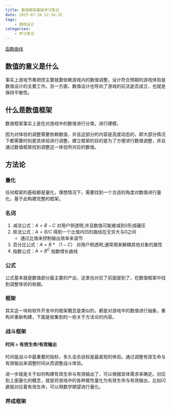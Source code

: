 ```yaml
---
title: 数值框架基础学习笔记
date: 2025-07-26 12:34:32
tags:
    - 游戏设计
categories:
    - 学习笔记
---
```

[函数曲线](https://www.desmos.com/calculator?lang=zh-CN)
## 数值的意义是什么
事实上游戏节奏把控主要就要依赖游戏内的数值调整，设计符合预期的游戏体验是数值设计的主要工作。另一方面，数值设计也导向了游戏的玩法是否成立，也就是保持平衡性。

## 什么是数值框架
数值框架事实上是在对游戏中的数值进行分类，进行建模，

因为对体验的调整需要依赖数值，并且这部分的内容是高度动态的，即大部分情况下都需要时刻更具体验进行调整，建立框架的目的是为了方便进行数值调整，并且通过数值框架找到调整这一体验所对应的数值。

## 方法论
### 量化
任何框架的基础都是量化，理想情况下，需要找到一个合适的角度对数值进行量化，基于此构建完整的框架。

### 名词
1. 减法公式：$A = B - C$ 对用户侧透明,并且数值可能被减到0形成碾压
1. 除法公式：$A = B / C$ 得到一个比值内凹的曲线在无穷大与0之间
    - 通过比值来控制输出效率来调节
2. 百分比公式：$A = B * （1-C）$ 对用户侧透明,通常用来解耦其他对象的属性
3. 指数公式：$A = B ^ C$ 指数增长曲线

### 公式
公式基本就是数值部分最主要的产出，这里也对应了前面提到了，在数值框架中找到调整体验的依据。

### 框架
其实这一块和软件开发中的框架概念是类似的，都是对游戏中的数值进行抽象，重构并重新构建，下面是收集到的一些关于方法论的内容。
### 战斗框架
#### 时间 = 有效生命/有效输出
 时间是战斗中最重要的指标，多久击杀目标是最直观的体验。通过调整有效生命与有效输出来调整时间从而调整战斗体验。

 进一步就是关于如何构建有效生命与有效输出了，可以根据具体需求来确定。对应到上面量化的概念，就是将游戏中的各种属性量化为有效生命与有效输出，比如闪避就对应着有效生命，可以用数学期望进行量化。

### 养成框架